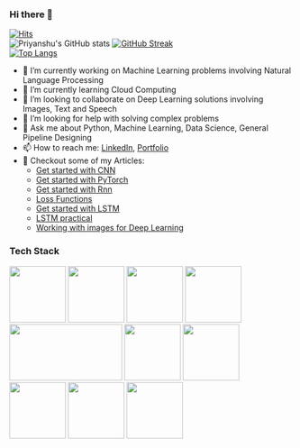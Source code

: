 ### Hi there 👋
[![Hits](https://hits.seeyoufarm.com/api/count/incr/badge.svg?url=https%3A%2F%2Fgithub.com%2Fsinha96&count_bg=%2379C83D&title_bg=%23555555&icon=&icon_color=%23E7E7E7&title=visitors&edge_flat=false)](https://hits.seeyoufarm.com)</br>
![Priyanshu's GitHub stats](https://github-readme-stats.vercel.app/api?username=sinha96&count_private=true&theme=cobalt&gb_color=Gradient)
[![GitHub Streak](https://github-readme-streak-stats.herokuapp.com/?user=sinha96&theme=dark)](https://git.io/streak-stats)
<br>
[![Top Langs](https://github-readme-stats.vercel.app/api/top-langs/?username=sinha96&langs_count=8&layout=compact)](https://github.com/sinha96/github-readme-stats)

<!--
**sinha96/sinha96** is a ✨ _special_ ✨ repository because its `README.md` (this file) appears on your GitHub profile.

Here are some ideas to get you started:
-->
- 🔭 I’m currently working on Machine Learning problems involving Natural Language Processing
- 🌱 I’m currently learning Cloud Computing
- 👯 I’m looking to collaborate on Deep Learning solutions involving Images, Text and Speech
- 🤔 I’m looking for help with solving complex problems 
- 💬 Ask me about Python, Machine Learning, Data Science, General Pipeline Designing 
- 📫 How to reach me: [LinkedIn](https://linkedin.com/in/pri-py), [Portfolio](https://sinha96.github.io)
- 📝 Checkout some of my Articles:
    - [Get started with CNN](https://inblog.in/Convolution-Neural-Network-AIKFjDUgt4)
    - [Get started with PyTorch](https://inblog.in/First-Model-in-PyTorch-ot2svUjENF)
    - [Get started with Rnn](https://inblog.in/Implementing-RNN-on-MNIST-using-PyTorch-p59DGkOlEj)
    - [Loss Functions](https://iq.opengenus.org/types-of-loss-function/)
    - [Get started with LSTM](https://iq.opengenus.org/long-short-term-memory-lstm/)
    - [LSTM practical](https://iq.opengenus.org/sentiment-analysis-in-lstm-keras/)
    - [Working with images for Deep Learning](https://iq.opengenus.org/deep-learning-on-2-dimensional-images/)

<h3>Tech Stack</h3>
<p>
    <img src="https://upload.wikimedia.org/wikipedia/commons/thumb/c/c3/Python-logo-notext.svg/1200px-Python-logo-notext.svg.png" width="100px" height="100px">
    <img src="https://pandas.pydata.org/docs/_static/pandas.svg" width="100px" Height="100px">
    <img src="https://numpy.org/images/logo.svg" width="100px" height="100px">
    <img src="https://www.postgresql.org/media/img/about/press/elephant.png" height="100px" width="100px">
    <img src="https://flask.palletsprojects.com/en/2.0.x/_images/flask-logo.png" height="100px" width="200px">
    <img src="https://upload.wikimedia.org/wikipedia/commons/thumb/0/05/Scikit_learn_logo_small.svg/390px-Scikit_learn_logo_small.svg.png" height="100px" witdh="100px">
    <img src="https://pytorch.org/assets/images/pytorch-logo.png" height="100px" witdh="100px">
    <img src="https://upload.wikimedia.org/wikipedia/commons/thumb/2/2d/Tensorflow_logo.svg/1200px-Tensorflow_logo.svg.png" height="100px" witdh="100px">
    <img src="https://pbs.twimg.com/profile_images/1473756532827246593/KRgw2UkV_400x400.jpg" height="100px" witdh="100px">
    <img src="https://brandslogos.com/wp-content/uploads/images/heroku-logo-vector.svg" height="100px" witdh="100px">
</p>

